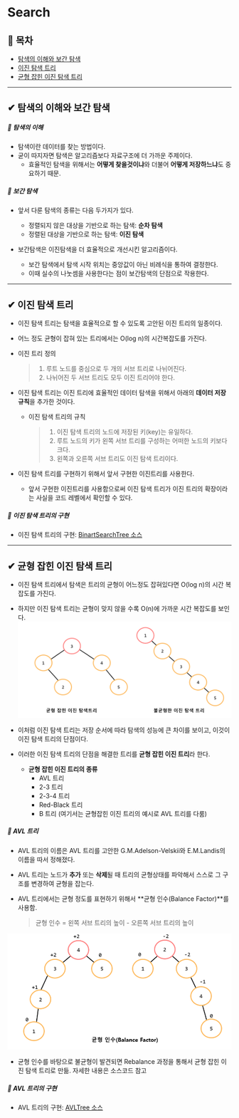 ﻿# Search
## 📝 목차
- [탐색의 이해와 보간 탐색](https://github.com/choisb/Study-DataStructure/tree/master/10_Search#-탐색의-이해와-보간-탐색)
- [이진 탐색 트리](https://github.com/choisb/Study-DataStructure/tree/master/10_Search#-이진-탐색-트리)
- [균형 잡힌 이진 탐색 트리](https://github.com/choisb/Study-DataStructure/tree/master/10_Search#-균형-잡힌-이진-탐색-트리)
___

## ✔ 탐색의 이해와 보간 탐색
##### 📍 탐색의 이해
- 탐색이란 데이터를 찾는 방법이다.
- 굳이 따지자면 탐색은 알고리즘보다 자료구조에 더 가까운 주제이다.
  - 효율적인 탐색을 위해서는 **어떻게 찾을것이냐**와 더불어 **어떻게 저장하느냐**도 중요하기 때문.

##### 📍 보간 탐색
- 앞서 다룬 탐색의 종류는 다음 두가지가 있다.
  - 정렬되지 않은 대상을 기반으로 하는 탐색: **순차 탐색**
  - 정렬된 대상을 기반으로 하는 탐색: **이진 탐색**
  
- 보간탐색은 이진탐색을 더 효율적으로 개선시킨 알고리즘이다.
  - 보간 탐색에서 탐색 시작 위치는 중앙값이 아닌 비례식을 통하여 결정한다. 
  - 이때 실수의 나눗셈을 사용한다는 점이 보간탐색의 단점으로 작용한다.

___
## ✔ 이진 탐색 트리
- 이진 탐색 트리는 탐색을 효율적으로 할 수 있도록 고안된 이진 트리의 일종이다.
- 어느 정도 균형이 잡혀 있는 트리에서는 O(log n)의 시간복잡도를 가진다.
- 이진 트리 정의
  > 1. 루트 노드를 중심으로 두 개의 서브 트리로 나뉘어진다.
  > 1. 나뉘어진 두 서브 트리도 모두 이진 트리어야 한다.

- 이진 탐색 트리는 이진 트리에 효율적인 데이터 탐색을 위해서 아래의 **데이터 저장 규칙**을 추가한 것이다.
  - 이진 탐색 트리의 규칙
    > 1. 이진 탐색 트리의 노드에 저장된 키(key)는 유일하다.
    > 2. 루트 노드의 키가 왼쪽 서브 트리를 구성하는 어떠한 노드의 키보다 크다.
    > 3. 왼쪽과 오른쪽 서브 트리도 이진 탐색 트리이다.

- 이진 탐색 트리를 구현하기 위해서 앞서 구현한 이진트리를 사용한다.
  - 앞서 구현한 이진트리를 사용함으로써 이진 탐색 트리가 이진 트리의 확장이라는 사실을 코드 레벨에서 확인할 수 있다.

##### 📍 이진 탐색 트리의 구현
- 이진 탐색 트리의 구현: [BinartSearchTree 소스](https://github.com/choisb/Study-DataStructure/tree/master/10_Search/BinarySearchTree)

___
## ✔ 균형 잡힌 이진 탐색 트리
- 이진 탐색 트리에서 탐색은 트리의 균형이 어느정도 잡혀있다면 O(log n)의 시간 복잡도를 가진다.
- 하지만 이진 탐색 트리는 균형이 맞지 않을 수록 O(n)에 가까운 시간 복잡도를 보인다.
![이진 탐색 트리](../img/10_BinarySearchTree01.png)
- 이처럼 이진 탐색 트리는 저장 순서에 따라 탐색의 성능에 큰 차이를 보이고, 이것이 이진 탐색 트리의 단점이다.
- 이러한 이진 탐색 트리의 단점을 해결한 트리를 **균형 잡힌 이진 트리**라 한다.

  - **균형 잡힌 이진 트리의 종류**
    - AVL 트리
    - 2-3 트리
    - 2-3-4 트리
    - Red-Black 트리
    - B 트리
(여기서는 균형잡힌 이진 트리의 예시로 AVL 트리를 다룸)
 
##### 📍 AVL 트리
- AVL 트리의 이름은 AVL 트리를 고안한 G.M.Adelson-Velskii와 E.M.Landis의 이름을 따서 정해졌다.
- AVL 트리는 노드가 **추가** 또는 **삭제**될 때 트리의 균형상태를 파악해서 스스로 그 구조를 변경하여 균형을 잡는다.

- AVL 트리에서는 균형 정도를 표현하기 위해서 **균형 인수(Balance Factor)**를 사용함.
  > 균형 인수 = 왼쪽 서브 트리의 높이 - 오른쪽 서브 트리의 높이   
  
![균형 인수](../img/10_BalanceFactor01.png)
- 균형 인수를 바탕으로 불균형이 발견되면 Rebalance 과정을 통해서 균형 잡힌 이진 탐색 트리로 만듦. 자세한 내용은 소스코드 참고

##### 📍 AVL 트리의 구현
- AVL 트리의 구현: [AVLTree 소스](https://github.com/choisb/Study-DataStructure/tree/master/10_Search/AVLTree)
